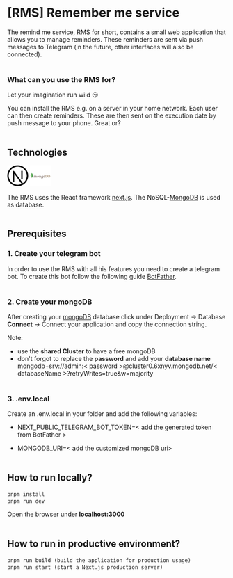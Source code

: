 # [RMS] Remember me service

The remind me service, RMS for short, contains a small web application that allows you to manage reminders. These reminders are sent via push messages to Telegram (in the future, other interfaces will also be connected).
<br/><br/>

### What can you use the RMS for?

Let your imagination run wild :smirk:

You can install the RMS e.g. on a server in your home network. Each user can then create reminders. These are then sent on the execution date by push message to your phone. Great or?
<br/><br/>

## Technologies

![Next.js](/docs/icons/9073320_nextjs_icon.png)
![MongoDB](/docs/icons/1012822_code_development_logo_mongodb_programming_icon.png)

The RMS uses the React framework [next.js](https://nextjs.org/docs).
The NoSQL-[MongoDB](https://www.mongodb.com/docs/) is used as database.
<br/><br/>

## Prerequisites

### 1. Create your telegram bot

In order to use the RMS with all his features you need to create a telegram bot. To create this bot follow the following guide [BotFather](https://core.telegram.org/bots#6-botfather).
<br/><br/>

### 2. Create your mongoDB

After creating your [mongoDB](https://www.mongodb.com/cloud/atlas/lp/try2-de?utm_source=google&utm_campaign=gs_emea_germany_search_core_brand_atlas_desktop&utm_term=mongodb&utm_medium=cpc_paid_search&utm_ad=e&utm_ad_campaign_id=12212624524&adgroup=115749704783&gclid=Cj0KCQjw8amWBhCYARIsADqZJoUgHNa73lhAowO1QxTTUkIzLGEo52iHA4t5QUR1jCB8w4OqX7ow15UaAvh9EALw_wcB) database click under Deployment -> Database **Connect** -> Connect your application and copy the connection string.

Note: 
- use the **shared Cluster** to have a free mongoDB
- don't forgot to replace the **password** and add your  **database name** <br>
mongodb+srv://admin:< password >@cluster0.6xnyv.mongodb.net/< databaseName >?retryWrites=true&w=majority
<br/><br/>

### 3. .env.local

Create an .env.local in your folder and add the following variables:

- NEXT_PUBLIC_TELEGRAM_BOT_TOKEN=< add the generated token from BotFather >

- MONGODB_URI=< add the customized mongoDB uri>
<br/><br/>

## How to run locally?

```
pnpm install
pnpm run dev
```

Open the browser under **localhost:3000**
<br/><br/>

## How to run in productive environment?

```
pnpm run build (build the application for production usage)
pnpm run start (start a Next.js production server)
```